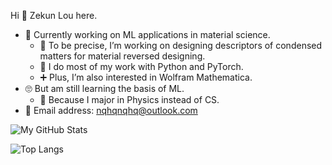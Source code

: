 Hi 👋 Zekun Lou here.

- 🏃‍ Currently working on ML applications in material science.
  - 🔬 To be precise, I’m working on designing descriptors of condensed matters for material reversed designing.
  - 🔧 I do most of my work with Python and PyTorch.
  - ➕ Plus, I’m also interested in Wolfram Mathematica.
- 🙄 But am still learning the basis of ML.
  - 🤔 Because I major in Physics instead of CS.
- 📧 Email address: [nqhqnqhq@outlook.com](mailto:nqhqnqhq@outlook.com)

![My GitHub Stats](https://github-readme-stats.vercel.app/api?username=nqhq-lou&show_icons=true)

![Top Langs](https://github-readme-stats.vercel.app/api/top-langs/?username=nqhq-lou&layout=compact)

<!--
**nqhq-lou/nqhq-lou** is a ✨ _special_ ✨ repository because its `README.md` (this file) appears on your GitHub profile.

Here are some ideas to get you started:

- 🔭 I’m currently working on ...
- 🌱 I’m currently learning ...
- 👯 I’m looking to collaborate on ...
- 🤔 I’m looking for help with ...
- 💬 Ask me about ...
- 📫 How to reach me: ...
- 😄 Pronouns: ...
- ⚡ Fun fact: ...
-->
